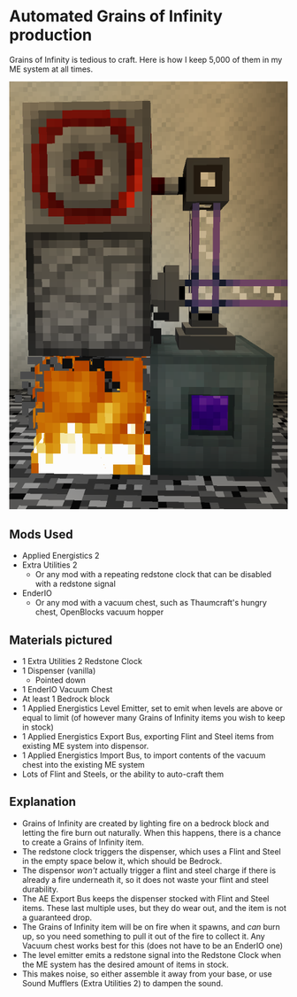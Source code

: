 # Automated Grains of Infinity production

Grains of Infinity is tedious to craft. Here is how I keep 5,000 of them in my ME system at all times.

![alt text][screenshot]

## Mods Used

* Applied Energistics 2
* Extra Utilities 2
  * Or any mod with a repeating redstone clock that can be disabled with a redstone signal
* EnderIO 
  * Or any mod with a vacuum chest, such as Thaumcraft's hungry chest, OpenBlocks vacuum hopper

## Materials pictured
* 1 Extra Utilities 2 Redstone Clock
* 1 Dispenser (vanilla)
  * Pointed down
* 1 EnderIO Vacuum Chest
* At least 1 Bedrock block
* 1 Applied Energistics Level Emitter, set to emit when levels are above or equal to limit (of however many Grains of Infinity items you wish to keep in stock)
* 1 Applied Energistics Export Bus, exporting Flint and Steel items from existing ME system into dispensor.
* 1 Applied Energistics Import Bus, to import contents of the vacuum chest into the existing ME system
* Lots of Flint and Steels, or the ability to auto-craft them

## Explanation
* Grains of Infinity are created by lighting fire on a bedrock block and letting the fire burn out naturally. When this happens, there is a chance to create a Grains of Infinity item.
* The redstone clock triggers the dispenser, which uses a Flint and Steel in the empty space below it, which should be Bedrock.
* The dispensor _won't_ actually trigger a flint and steel charge if there is already a fire underneath it, so it does not waste your flint and steel durability.
* The AE Export Bus keeps the dispenser stocked with Flint and Steel items. These last multiple uses, but they do wear out, and the item is not a guaranteed drop.
* The Grains of Infinity item will be on fire when it spawns, and _can_ burn up, so you need something to pull it out of the fire to collect it. Any Vacuum chest works best for this (does not have to be an EnderIO one)
* The level emitter emits a redstone signal into the Redstone Clock when the ME system has the desired amount of items in stock.
* This makes noise, so either assemble it away from your base, or use Sound Mufflers (Extra Utilities 2) to dampen the sound.

[screenshot]: ../Images/GrainsOfInfinity.png "Automated Sunflower screenshot"